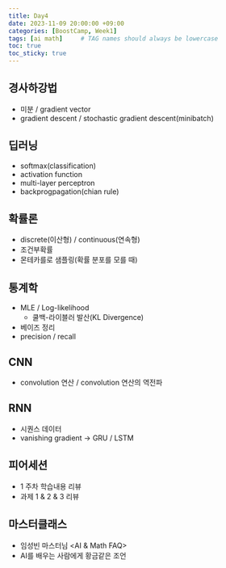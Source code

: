 ```yaml
---
title: Day4
date: 2023-11-09 20:00:00 +09:00
categories: [BoostCamp, Week1]
tags: [ai math]     # TAG names should always be lowercase
toc: true
toc_sticky: true
---
```


## 경사하강법
- 미분 / gradient vector
- gradient descent / stochastic gradient descent(minibatch)
## 딥러닝
- softmax(classification)
- activation function
- multi-layer perceptron
- backprogpagation(chian rule)

## 확률론
- discrete(이산형) / continuous(연속형)
- 조건부확률
- 몬테카를로 샘플링(확률 분포를 모를 때)

## 통계학
- MLE / Log-likelihood
	- 쿨백-라이블러 발산(KL Divergence)
- 베이즈 정리
- precision / recall

## CNN
- convolution 연산 / convolution 연산의 역전파

## RNN
- 시퀀스 데이터
- vanishing gradient -> GRU / LSTM

## 피어세션
- 1 주차 학습내용 리뷰
- 과제 1 & 2 & 3 리뷰

## 마스터클래스
- 임성빈 마스터님 <AI & Math FAQ> 
- AI를 배우는 사람에게 황금같은 조언
